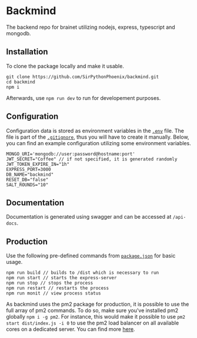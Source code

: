 # Backmind
The backend repo for brainet utilizing nodejs, express, typescript and mongodb.

## Installation

To clone the package locally and make it usable. 

```
git clone https://github.com/SirPythonPhoenix/backmind.git
cd backmind
npm i
```

Afterwards, use `npm run dev` to run for developement purposes. 

## Configuration

Configuration data is stored as environment variables in the [`.env`](/.env) file. 
The file is part of the [`.gitignore`](/.env), thus you will have to create it manually. 
Below, you can find an example configuration utilizing some environment variables. 

```
MONGO_URI='mongodb://user:password@hostname:port'
JWT_SECRET="Coffee" // if not specified, it is generated randomly
JWT_TOKEN_EXPIRE_IN="1h"
EXPRESS_PORT=3000
DB_NAME="backmind"
RESET_DB="false"
SALT_ROUNDS="10"
```

## Documentation

Documentation is generated using swagger and can be accessed at `/api-docs`. 

## Production

Use the following pre-defined commands from [`package.json`](/package.json) for basic usage. 

```
npm run build // builds to /dist which is necessary to run
npm run start // starts the express-server 
npm run stop // stops the process
npm run restart // restarts the process
npm run monit // view process status
```

As backmind uses the pm2 package for production, it is possible to use the full array of pm2 commands. To do so, make sure you've installed pm2 globally `npm i -g pm2`. For instance, this would make it possible to use `pm2 start dist/index.js -i 0` to use the pm2 load balancer on all available cores on a dedicated server. You can find more [here](https://github.com/Unitech/pm2). 

